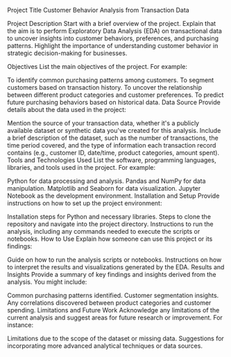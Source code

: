 Project Title
Customer Behavior Analysis from Transaction Data

Project Description
Start with a brief overview of the project. Explain that the aim is to perform Exploratory Data Analysis (EDA) on transactional data to uncover insights into customer behaviors, preferences, and purchasing patterns. Highlight the importance of understanding customer behavior in strategic decision-making for businesses.

Objectives
List the main objectives of the project. For example:

To identify common purchasing patterns among customers.
To segment customers based on transaction history.
To uncover the relationship between different product categories and customer preferences.
To predict future purchasing behaviors based on historical data.
Data Source
Provide details about the data used in the project:

Mention the source of your transaction data, whether it's a publicly available dataset or synthetic data you've created for this analysis.
Include a brief description of the dataset, such as the number of transactions, the time period covered, and the type of information each transaction record contains (e.g., customer ID, date/time, product categories, amount spent).
Tools and Technologies Used
List the software, programming languages, libraries, and tools used in the project. For example:

Python for data processing and analysis.
Pandas and NumPy for data manipulation.
Matplotlib and Seaborn for data visualization.
Jupyter Notebook as the development environment.
Installation and Setup
Provide instructions on how to set up the project environment:

Installation steps for Python and necessary libraries.
Steps to clone the repository and navigate into the project directory.
Instructions to run the analysis, including any commands needed to execute the scripts or notebooks.
How to Use
Explain how someone can use this project or its findings:

Guide on how to run the analysis scripts or notebooks.
Instructions on how to interpret the results and visualizations generated by the EDA.
Results and Insights
Provide a summary of key findings and insights derived from the analysis. You might include:

Common purchasing patterns identified.
Customer segmentation insights.
Any correlations discovered between product categories and customer spending.
Limitations and Future Work
Acknowledge any limitations of the current analysis and suggest areas for future research or improvement. For instance:

Limitations due to the scope of the dataset or missing data.
Suggestions for incorporating more advanced analytical techniques or data sources.
